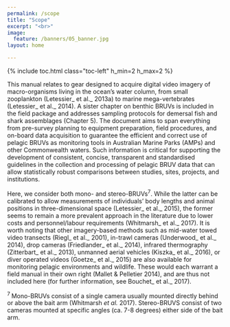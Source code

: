 ```yaml
---
permalink: /scope
title: "Scope"
excerpt: "<br>"
image:
  feature: /banners/05_banner.jpg
layout: home

---
```

{% include toc.html class="toc-left" h_min=2 h_max=2 %} 

This manual relates to gear designed to acquire digital video imagery of macro-organisms living in the ocean’s water column, from small zooplankton (Letessier_ et al._ 2013a) to marine mega-vertebrates (Letessier_ et al._ 2014). A sister chapter on benthic BRUVs is included in the field package and addresses sampling protocols for demersal fish and shark assemblages (Chapter 5). The document aims to span everything from pre-survey planning to equipment preparation, field procedures, and on-board data acquisition to guarantee the efficient and correct use of pelagic BRUVs as monitoring tools in Australian Marine Parks (AMPs) and other Commonwealth waters. Such information is critical for supporting the development of consistent, concise, transparent and standardised guidelines in the collection and processing of pelagic BRUV data that can allow statistically robust comparisons between studies, sites, projects, and institutions.

Here, we consider both mono- and stereo-BRUVs<sup>7</sup>. While the latter can be calibrated to allow measurements of individuals’ body lengths and animal positions in three-dimensional space (Letessier_ et al._ 2015), the former seems to remain a more prevalent approach in the literature due to lower costs and personnel/labour requirements (Whitmarsh_ et al._ 2017). It is worth noting that other imagery-based methods such as mid-water towed video transects (Riegl_ et al._ 2001), in-trawl cameras (Underwood_ et al._ 2014), drop cameras (Friedlander_ et al._ 2014), infrared thermography (Zitterbart_ et al._ 2013), unmanned aerial vehicles (Kiszka_ et al._ 2016), or diver operated videos (Goetze_ et al._ 2015) are also available for monitoring pelagic environments and wildlife. These would each warrant a field manual in their own right (Mallet & Pelletier 2014), and are thus not included here (for further information, see Bouchet_ et al._ 2017).

<sup>7 </sup>Mono-BRUVs consist of a single camera usually mounted directly behind or above the bait arm (Whitmarsh _et al._ 2017). Stereo-BRUVS consist of two cameras mounted at specific angles (ca. 7-8 degrees) either side of the bait arm.